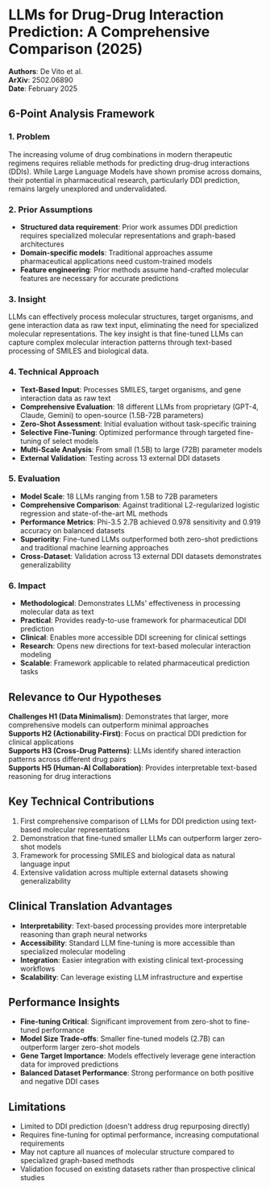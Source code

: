 # LLMs for Drug-Drug Interaction Prediction: A Comprehensive Comparison (2025)

**Authors**: De Vito et al.  
**ArXiv**: 2502.06890  
**Date**: February 2025  

## 6-Point Analysis Framework

### 1. Problem
The increasing volume of drug combinations in modern therapeutic regimens requires reliable methods for predicting drug-drug interactions (DDIs). While Large Language Models have shown promise across domains, their potential in pharmaceutical research, particularly DDI prediction, remains largely unexplored and undervalidated.

### 2. Prior Assumptions
- **Structured data requirement**: Prior work assumes DDI prediction requires specialized molecular representations and graph-based architectures
- **Domain-specific models**: Traditional approaches assume pharmaceutical applications need custom-trained models
- **Feature engineering**: Prior methods assume hand-crafted molecular features are necessary for accurate predictions

### 3. Insight
LLMs can effectively process molecular structures, target organisms, and gene interaction data as raw text input, eliminating the need for specialized molecular representations. The key insight is that fine-tuned LLMs can capture complex molecular interaction patterns through text-based processing of SMILES and biological data.

### 4. Technical Approach
- **Text-Based Input**: Processes SMILES, target organisms, and gene interaction data as raw text
- **Comprehensive Evaluation**: 18 different LLMs from proprietary (GPT-4, Claude, Gemini) to open-source (1.5B-72B parameters)
- **Zero-Shot Assessment**: Initial evaluation without task-specific training
- **Selective Fine-Tuning**: Optimized performance through targeted fine-tuning of select models
- **Multi-Scale Analysis**: From small (1.5B) to large (72B) parameter models
- **External Validation**: Testing across 13 external DDI datasets

### 5. Evaluation
- **Model Scale**: 18 LLMs ranging from 1.5B to 72B parameters
- **Comprehensive Comparison**: Against traditional L2-regularized logistic regression and state-of-the-art ML methods
- **Performance Metrics**: Phi-3.5 2.7B achieved 0.978 sensitivity and 0.919 accuracy on balanced datasets
- **Superiority**: Fine-tuned LLMs outperformed both zero-shot predictions and traditional machine learning approaches
- **Cross-Dataset**: Validation across 13 external DDI datasets demonstrates generalizability

### 6. Impact
- **Methodological**: Demonstrates LLMs' effectiveness in processing molecular data as text
- **Practical**: Provides ready-to-use framework for pharmaceutical DDI prediction
- **Clinical**: Enables more accessible DDI screening for clinical settings
- **Research**: Opens new directions for text-based molecular interaction modeling
- **Scalable**: Framework applicable to related pharmaceutical prediction tasks

## Relevance to Our Hypotheses

**Challenges H1 (Data Minimalism)**: Demonstrates that larger, more comprehensive models can outperform minimal approaches  
**Supports H2 (Actionability-First)**: Focus on practical DDI prediction for clinical applications  
**Supports H3 (Cross-Drug Patterns)**: LLMs identify shared interaction patterns across different drug pairs  
**Supports H5 (Human-AI Collaboration)**: Provides interpretable text-based reasoning for drug interactions

## Key Technical Contributions
1. First comprehensive comparison of LLMs for DDI prediction using text-based molecular representations
2. Demonstration that fine-tuned smaller LLMs can outperform larger zero-shot models
3. Framework for processing SMILES and biological data as natural language input
4. Extensive validation across multiple external datasets showing generalizability

## Clinical Translation Advantages
- **Interpretability**: Text-based processing provides more interpretable reasoning than graph neural networks
- **Accessibility**: Standard LLM fine-tuning is more accessible than specialized molecular modeling
- **Integration**: Easier integration with existing clinical text-processing workflows
- **Scalability**: Can leverage existing LLM infrastructure and expertise

## Performance Insights
- **Fine-tuning Critical**: Significant improvement from zero-shot to fine-tuned performance
- **Model Size Trade-offs**: Smaller fine-tuned models (2.7B) can outperform larger zero-shot models
- **Gene Target Importance**: Models effectively leverage gene interaction data for improved predictions
- **Balanced Dataset Performance**: Strong performance on both positive and negative DDI cases

## Limitations
- Limited to DDI prediction (doesn't address drug repurposing directly)
- Requires fine-tuning for optimal performance, increasing computational requirements
- May not capture all nuances of molecular structure compared to specialized graph-based methods
- Validation focused on existing datasets rather than prospective clinical studies